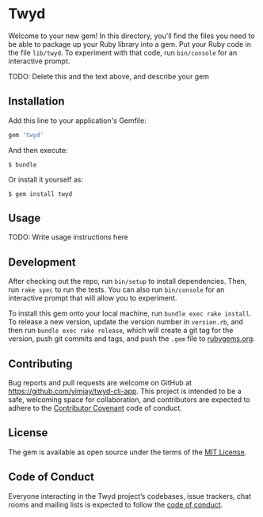 # Twyd

Welcome to your new gem! In this directory, you'll find the files you need to be able to package up your Ruby library into a gem. Put your Ruby code in the file `lib/twyd`. To experiment with that code, run `bin/console` for an interactive prompt.

TODO: Delete this and the text above, and describe your gem

## Installation

Add this line to your application's Gemfile:

```ruby
gem 'twyd'
```

And then execute:

    $ bundle

Or install it yourself as:

    $ gem install twyd

## Usage

TODO: Write usage instructions here

## Development

After checking out the repo, run `bin/setup` to install dependencies. Then, run `rake spec` to run the tests. You can also run `bin/console` for an interactive prompt that will allow you to experiment.

To install this gem onto your local machine, run `bundle exec rake install`. To release a new version, update the version number in `version.rb`, and then run `bundle exec rake release`, which will create a git tag for the version, push git commits and tags, and push the `.gem` file to [rubygems.org](https://rubygems.org).

## Contributing

Bug reports and pull requests are welcome on GitHub at https://github.com/yimjay/twyd-cli-app. This project is intended to be a safe, welcoming space for collaboration, and contributors are expected to adhere to the [Contributor Covenant](http://contributor-covenant.org) code of conduct.

## License

The gem is available as open source under the terms of the [MIT License](https://opensource.org/licenses/MIT).

## Code of Conduct

Everyone interacting in the Twyd project’s codebases, issue trackers, chat rooms and mailing lists is expected to follow the [code of conduct](https://github.com/yimjay/twyd-cli-app/blob/master/CODE_OF_CONDUCT.md).
